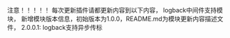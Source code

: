 注意！！！！！
每次更新插件请都更新内容到以下内容，
logback中间件支持模块，
新增模块版本信息，初始版本为1.0.0，README.md为模块更新内容描述文件，
2.0.0.1: logback支持异步传标